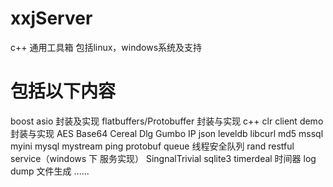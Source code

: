 # xxjServer
c++ 通用工具箱 包括linux，windows系统及支持

# 包括以下内容
boost asio 封装及实现
flatbuffers/Protobuffer 封装与实现
c++ clr client demo 封装与实现
AES
Base64
Cereal
Dlg
Gumbo
IP
json
leveldb
libcurl
md5
mssql
myini
mysql
mystream
ping
protobuf
queue 线程安全队列
rand
restful
service（windows 下 服务实现）
SingnalTrivial
sqlite3
timerdeal 时间器
log
dump 文件生成
......

